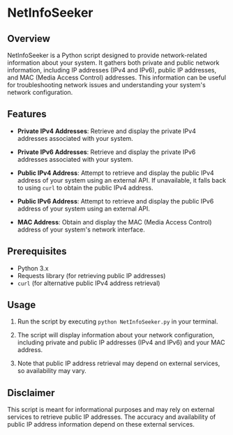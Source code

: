 # NetInfoSeeker

## Overview

NetInfoSeeker is a Python script designed to provide network-related information about your system. It gathers both private and public network information, including IP addresses (IPv4 and IPv6), public IP addresses, and MAC (Media Access Control) addresses. This information can be useful for troubleshooting network issues and understanding your system's network configuration.

## Features

- **Private IPv4 Addresses**: Retrieve and display the private IPv4 addresses associated with your system.

- **Private IPv6 Addresses**: Retrieve and display the private IPv6 addresses associated with your system.

- **Public IPv4 Address**: Attempt to retrieve and display the public IPv4 address of your system using an external API. If unavailable, it falls back to using `curl` to obtain the public IPv4 address.

- **Public IPv6 Address**: Attempt to retrieve and display the public IPv6 address of your system using an external API.

- **MAC Address**: Obtain and display the MAC (Media Access Control) address of your system's network interface.

## Prerequisites

- Python 3.x
- Requests library (for retrieving public IP addresses)
- `curl` (for alternative public IPv4 address retrieval)

## Usage

1. Run the script by executing `python NetInfoSeeker.py` in your terminal.

2. The script will display information about your network configuration, including private and public IP addresses (IPv4 and IPv6) and your MAC address.

3. Note that public IP address retrieval may depend on external services, so availability may vary.

## Disclaimer

This script is meant for informational purposes and may rely on external services to retrieve public IP addresses. The accuracy and availability of public IP address information depend on these external services.


